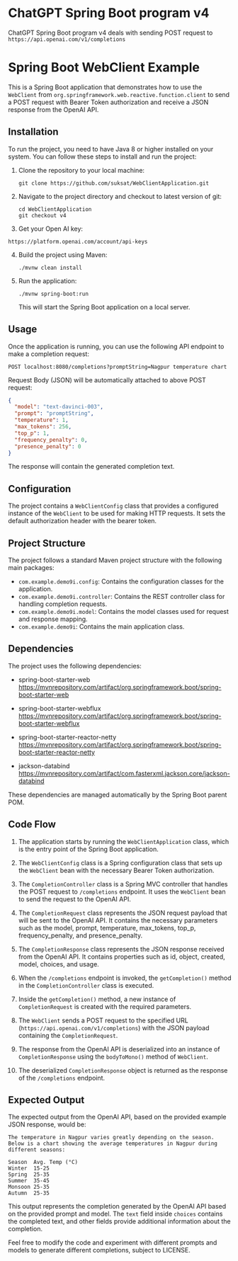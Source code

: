 # ChatGPT Spring Boot program v4

ChatGPT Spring Boot program v4 deals with sending POST request to 
```https://api.openai.com/v1/completions``` 

# Spring Boot WebClient Example

This is a Spring Boot application that demonstrates how to use the `WebClient` from `org.springframework.web.reactive.function.client` to send a POST request with Bearer Token authorization and receive a JSON response from the OpenAI API.

## Installation

To run the project, you need to have Java 8 or higher installed on your system. You can follow these steps to install and run the project:

1. Clone the repository to your local machine:

   ```
   git clone https://github.com/suksat/WebClientApplication.git
   ```

2. Navigate to the project directory and checkout to latest version of git:

   ```
   cd WebClientApplication
   git checkout v4
   ```
3. Get your Open AI key:

```
https://platform.openai.com/account/api-keys
```

4. Build the project using Maven:

   ```
   ./mvnw clean install
   ```

5. Run the application:

   ```
   ./mvnw spring-boot:run
   ```

   This will start the Spring Boot application on a local server.

## Usage

Once the application is running, you can use the following API endpoint to make a completion request:

```
POST localhost:8080/completions?promptString=Nagpur temperature chart
```

Request Body (JSON) will be automatically attached to above POST request:

```json
{
  "model": "text-davinci-003",
  "prompt": "promptString",
  "temperature": 1,
  "max_tokens": 256,
  "top_p": 1,
  "frequency_penalty": 0,
  "presence_penalty": 0
}
```

The response will contain the generated completion text.

## Configuration

The project contains a `WebClientConfig` class that provides a configured instance of the `WebClient` to be used for making HTTP requests. It sets the default authorization header with the bearer token.

## Project Structure

The project follows a standard Maven project structure with the following main packages:

- `com.example.demo9i.config`: Contains the configuration classes for the application.
- `com.example.demo9i.controller`: Contains the REST controller class for handling completion requests.
- `com.example.demo9i.model`: Contains the model classes used for request and response mapping.
- `com.example.demo9i`: Contains the main application class.

## Dependencies

The project uses the following dependencies:

- spring-boot-starter-web https://mvnrepository.com/artifact/org.springframework.boot/spring-boot-starter-web

- spring-boot-starter-webflux https://mvnrepository.com/artifact/org.springframework.boot/spring-boot-starter-webflux

- spring-boot-starter-reactor-netty https://mvnrepository.com/artifact/org.springframework.boot/spring-boot-starter-reactor-netty

- jackson-databind https://mvnrepository.com/artifact/com.fasterxml.jackson.core/jackson-databind

These dependencies are managed automatically by the Spring Boot parent POM.




## Code Flow

1. The application starts by running the `WebClientApplication` class, which is the entry point of the Spring Boot application.

2. The `WebClientConfig` class is a Spring configuration class that sets up the `WebClient` bean with the necessary Bearer Token authorization.

3. The `CompletionController` class is a Spring MVC controller that handles the POST request to `/completions` endpoint. It uses the `WebClient` bean to send the request to the OpenAI API.

4. The `CompletionRequest` class represents the JSON request payload that will be sent to the OpenAI API. It contains the necessary parameters such as the model, prompt, temperature, max_tokens, top_p, frequency_penalty, and presence_penalty.

5. The `CompletionResponse` class represents the JSON response received from the OpenAI API. It contains properties such as id, object, created, model, choices, and usage.

6. When the `/completions` endpoint is invoked, the `getCompletion()` method in the `CompletionController` class is executed.

7. Inside the `getCompletion()` method, a new instance of `CompletionRequest` is created with the required parameters.

8. The `WebClient` sends a POST request to the specified URL (`https://api.openai.com/v1/completions`) with the JSON payload containing the `CompletionRequest`.

9. The response from the OpenAI API is deserialized into an instance of `CompletionResponse` using the `bodyToMono()` method of `WebClient`.

10. The deserialized `CompletionResponse` object is returned as the response of the `/completions` endpoint.

## Expected Output

The expected output from the OpenAI API, based on the provided example JSON response, would be:

```
The temperature in Nagpur varies greatly depending on the season. Below is a chart showing the average temperatures in Nagpur during different seasons:

Season	Avg. Temp (°C)
Winter	15-25
Spring	25-35
Summer	35-45
Monsoon	25-35
Autumn	25-35
```

This output represents the completion generated by the OpenAI API based on the provided prompt and model. The `text` field inside `choices` contains the completed text, and other fields provide additional information about the completion.

Feel free to modify the code and experiment with different prompts and models to generate different completions, subject to LICENSE.